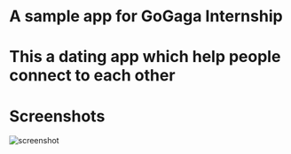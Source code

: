 # A sample app for GoGaga Internship

# This a dating app which help people connect to each other

# Screenshots

![screenshot](https://user-images.githubusercontent.com/31301266/66072649-10f4f700-e573-11e9-9d43-1ccda6dc8639.jpeg)
